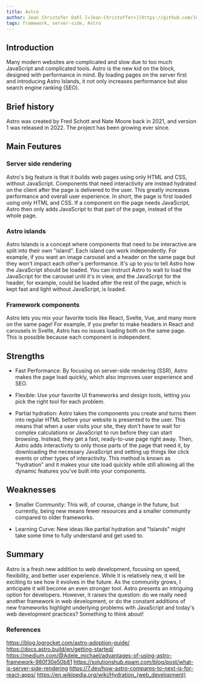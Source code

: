```yaml
---
title: Astro
author: Jean Christofer Dahl [<Jean-Christoffer>](https://github.com/Jean-Christoffer)
tags: framework, server-side, Astro
---
```


## Introduction

Many modern websites are complicated and slow due to too much JavaScript and complicated tools. Astro is the new kid on the block, designed with performance in mind. By loading pages on the server first and introducing Astro Islands, it not only increases performance but also search engine ranking (SEO).

## Brief history

Astro was created by Fred Schott and Nate Moore back in 2021, and version 1 was released in 2022. The project has been growing ever since.

## Main Feutures

### Server side rendering

Astro's big feature is that it builds web pages using only HTML and CSS, without JavaScript. Components that need interactivity are instead hydrated on the client after the page is delivered to the user. This greatly increases performance and overall user experience. In short, the page is first loaded using only HTML and CSS. If a component on the page needs JavaScript, Astro then only adds JavaScript to that part of the page, instead of the whole page.

### Astro islands

Astro Islands is a concept where components that need to be interactive are split into their own "island". Each island can work independently. For example, if you want an image carousel and a header on the same page but they won't impact each other's performance. It's up to you to tell Astro how the JavaScript should be loaded. You can instruct Astro to wait to load the JavaScript for the carousel until it's in view, and the JavaScript for the header, for example, could be loaded after the rest of the page, which is kept fast and light without JavaScript, is loaded.

### Framework components

Astro lets you mix your favorite tools like React, Svelte, Vue, and many more on the same page! For example, if you prefer to make headers in React and carousels in Svelte, Astro has no issues loading both on the same page. This is possible because each component is independent.

## Strengths

- Fast Performance: By focusing on server-side rendering (SSR), Astro makes the page load quickly, which also improves user experience and SEO.

- Flexible: Use your favorite UI frameworks and design tools, letting you pick the right tool for each problem.

- Partial hydration: Astro takes the components you create and turns them into regular HTML before your website is presented to the user. This means that when a user visits your site, they don't have to wait for complex calculations or JavaScript to run before they can start browsing. Instead, they get a fast, ready-to-use page right away. Then, Astro adds interactivity to only those parts of the page that need it, by downloading the necessary JavaScript and setting up things like click events or other types of interactivity. This method is known as "hydration" and it makes your site load quickly while still allowing all the dynamic features you've built into your components.

## Weaknesses

- Smaller Community: This will, of course, change in the future, but currently, being new means fewer resources and a smaller community compared to older frameworks.

- Learning Curve: New ideas like partial hydration and "Islands" might take some time to fully understand and get used to.

## Summary

Astro is a fresh new addition to web development, focusing on speed, flexibility, and better user experience. While it is relatively new, it will be exciting to see how it evolves in the future. As the community grows, I anticipate it will become an even stronger tool. Astro presents an intriguing option for developers. However, it raises the question: do we really need another framework in web development, or do the constant additions of new frameworks highlight underlying problems with JavaScript and today's web development practices? Something to think about!

### References

https://blog.logrocket.com/astro-adoption-guide/
https://docs.astro.build/en/getting-started/
https://medium.com/@Adele_michael/advantages-of-using-astro-framework-980f30e50b81
https://solutionshub.epam.com/blog/post/what-is-server-side-rendering
https://7.dev/how-astro-compares-to-next-js-for-react-apps/
https://en.wikipedia.org/wiki/Hydration_(web_development)
